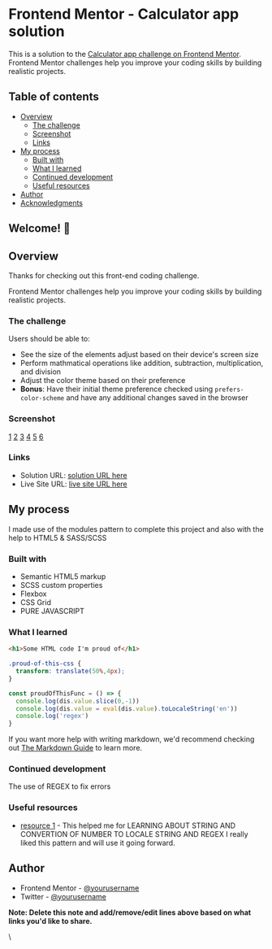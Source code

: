 # Frontend Mentor - Calculator app solution

This is a solution to the [Calculator app challenge on Frontend Mentor](https://www.frontendmentor.io/challenges/calculator-app-9lteq5N29). Frontend Mentor challenges help you improve your coding skills by building realistic projects. 

## Table of contents

- [Overview](#overview)
  - [The challenge](#the-challenge)
  - [Screenshot](#screenshot)
  - [Links](#links)
- [My process](#my-process)
  - [Built with](#built-with)
  - [What I learned](#what-i-learned)
  - [Continued development](#continued-development)
  - [Useful resources](#useful-resources)
- [Author](#author)
- [Acknowledgments](#acknowledgments)


## Welcome! 👋

## Overview

Thanks for checking out this front-end coding challenge.

Frontend Mentor challenges help you improve your coding skills by building realistic projects.

### The challenge

Users should be able to:

- See the size of the elements adjust based on their device's screen size
- Perform mathmatical operations like addition, subtraction, multiplication, and division
- Adjust the color theme based on their preference
- **Bonus**: Have their initial theme preference checked using `prefers-color-scheme` and have any additional changes saved in the browser

### Screenshot

[1](./Calculator-project/DESKTOP%20.png)
[2](./Calculator-project/ANSWER.png)
[3](./Calculator-project/MOBILE.png)
[4](./Calculator-project/THEME%20THREE.png)
[5](./Calculator-project/THEME%20TWO.png)
[6](./Calculator-project/VALUES%20IN%20DISPLAY.png)


### Links

- Solution URL: [ solution URL here](https://github.com/Mel-07/calculator)
- Live Site URL: [ live site URL here]( https://mel-07.github.io/calculator/)

## My process

  I made use of the modules pattern to complete this project and also with the help to HTML5 & SASS/SCSS

### Built with

- Semantic HTML5 markup
- SCSS custom properties
- Flexbox
- CSS Grid
- PURE JAVASCRIPT



### What I learned


```html
<h1>Some HTML code I'm proud of</h1>
```
```css
.proud-of-this-css {
  transform: translate(50%,4px);
}
```
```js
const proudOfThisFunc = () => {
  console.log(dis.value.slice(0,-1))
  console.log(dis.value = eval(dis.value).toLocaleString('en'))
  console.log('regex')
}
```

If you want more help with writing markdown, we'd recommend checking out [The Markdown Guide](https://www.markdownguide.org/) to learn more.


### Continued development
The use of REGEX to fix errors



### Useful resources

- [ resource 1](https://www.MDN.com) - This helped me for LEARNING ABOUT STRING AND CONVERTION OF NUMBER TO LOCALE STRING AND REGEX I really liked this pattern and will use it going forward.



## Author

- Frontend Mentor - [@yourusername](https://www.frontendmentor.io/profile/yourusername)
- Twitter - [@yourusername](https://www.twitter.com/yourusername)

**Note: Delete this note and add/remove/edit lines above based on what links you'd like to share.**

\
